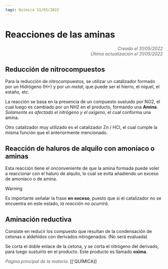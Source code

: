 ```yaml
---
tags: Química 31/05/2022
---
```


# Reacciones de las aminas
<div style="text-align: right; opacity: 0.7; font-style: italic;">Creado el 31/05/2022</div>
<div style="text-align: right; opacity: 0.7; font-style: italic;">Última actualización el 31/05/2022</div>

## Reducción de nitrocompuestos

Para la reducción de nitrocompuestos, se utilizar un catalizador formado por un Hidrógeno (H+) y por un *metal*, que puede ser el hierro, el níquel, el estaño, etc.

La reacción se basa en la presencia de un compuesto sustuido por NO2, el cual luego es cambiado por un NH2 en el producto, formando una **Amina**. *Solamente es afectado el nitrógeno y el oxígeno*, el cual conforma una amina.

Otro catalizador muy utilizado es el catalizador Zn / HCl, el cual cumple la misma función que el anteriormente mencionado.

## Reacción de haluros de alquilo con amoníaco o aminas

Esta reacción tiene el onconveniente de que la amina formada puede voler a reaccionar con el haluro de alquilo, lo cual se evita añadiendo un exceso de amoníaco o de amina.

> [!WARNING]
> Es importante señalar la frase **en exceso**, puesto que si el catalizador no se encuentra en este estado, *la reacción no ocurrirá*.

## Aminación reductiva

Consiste en reducir los compuesto que resultan de la condensación de cetonas o aldehídos con derivados nitrogenados. (No será evaluada)

Se corta el doble enlace de la cetona, y se corta el nitrógeno del derivado, para luego sustuirlo en el producto. Este producto es llamado **oxima**.

<span style="opacity: 0.7; font-style: italic;">Página principal de la materia:</span> [['QUÍMICA]]